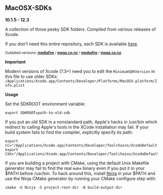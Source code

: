 MacOSX-SDKs
---
**10.1.5 - 12.3**

A collection of those pesky SDK folders.  Compiled from various releases of Xcode.

If you don't need this entire repository, each SDK is available [here](https://github.com/phracker/MacOSX-SDKs/releases).


<sub>Outdated versions: **[mediafire](http://www.mediafire.com/?a4g384ysgy5rg)** /  **[mega.co.nz](https://mega.co.nz/#F!H8xGhaDD!Uv5BTPr0LP7IU5pj0WGCKg)** / 
**[mediafire](http://www.mediafire.com/?abr89fy4uaz3z)** /  **[mega.co.nz](https://mega.co.nz/#F!4U4SXAxa!ZVltflL2O_5q57R0BVsPTg)**.
</sub>

**Important**

Modern versions of Xcode (7.3+) need you to edit the `MinimumSDKVersion` in this file to use older SDKs:
`/Applications/Xcode.app/Contents/Developer/Platforms/MacOSX.platform/Info.plist`

**Usage**

Set the SDKROOT environment variable:
```
export SDKROOT=path-to-old-sdk
```

If you put an old SDK in a nonstandard path, Apple's hacks in /usr/bin which redirect to calling Apple's
tools in the XCode installation may fail. If your build system fails to find the compiler, explicitly
specify its path:

```
export CC="/Applications/Xcode.app/Contents/Developer/Toolchains/XcodeDefault.xctoolchain/usr/bin/clang"
export CXX="/Applications/Xcode.app/Contents/Developer/Toolchains/XcodeDefault.xctoolchain/usr/bin/clang++"
```

If you are building a project with CMake, using the default Unix Makefile generator may fail to
find the real `make` binary even if you put it in your $PATH before /usr/bin. To hack around this, install
[Ninja](https://ninja-build.org/) in your $PATH and use the Ninja CMake generator by running your CMake
configure step with:

```
cmake -G Ninja -S project-root-dir -B build-output-dir
```

